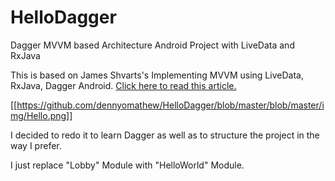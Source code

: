 # HelloDagger
Dagger MVVM based Architecture Android Project with LiveData and RxJava


This is based on James Shvarts's Implementing MVVM using LiveData, RxJava, Dagger Android. 
<a href="https://proandroiddev.com/mvvm-architecture-using-livedata-rxjava-and-new-dagger-android-injection-639837b1eb6c">Click here to read this article.</a>

[[https://github.com/dennyomathew/HelloDagger/blob/master/blob/master/img/Hello.png]]

I decided to redo it to learn Dagger as well as to structure the project in the way I prefer.

I just replace "Lobby" Module with "HelloWorld" Module.
